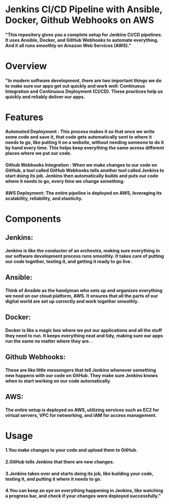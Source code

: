 <h1>Jenkins CI/CD Pipeline with Ansible, Docker, Github Webhooks on AWS</h1>

<h4>"This repository gives you a complete setup for Jenkins CI/CD pipelines. It uses Ansible, Docker, and GitHub Webhooks to automate everything. And it all runs smoothly on Amazon Web Services (AWS)."</h4>

<h1>Overview</h1>

<h4>"In modern software development, there are two important things we do to make sure our apps get out quickly and work well: Continuous Integration and Continuous Deployment (CI/CD). These practices help us quickly and reliably deliver our apps. </h4>

<h1>Features</h1>

<h4>Automated Deployment  :   This process makes it so that once we write some code and save it, that code gets automatically sent to where it needs to go, like putting it on a website, without needing someone to do it by hand every time. This helps keep everything the same across different places where we put our code.

<h4>Github Webhooks Integration   :  When we make changes to our code on GitHub, a tool called GitHub Webhooks tells another tool called Jenkins to start doing its job. Jenkins then automatically builds and puts our code where it needs to go, every time we change something.</h4>

<h4>AWS Deployment: The entire pipeline is deployed on AWS, leveraging its scalability, reliability, and elasticity.</h4>


<h1>Components</h1>

<h2>Jenkins:</h2> 
<h4>Jenkins is like the conductor of an orchestra, making sure everything in our software development process runs smoothly. It takes care of putting our code together, testing it, and getting it ready to go live .</h4>


<h2>Ansible:</h2>
<h4>Think of Ansible as the handyman who sets up and organizes everything we need on our cloud platform, AWS. It ensures that all the parts of our digital world are set up correctly and work together smoothly. </h4>


<h2>Docker:</h2> 
<h4> Docker is like a magic box where we put our applications and all the stuff they need to run. It keeps everything neat and tidy, making sure our apps run the same no matter where they are. .</h4>


<h2>Github Webhooks:</h2>
<h4>These are like little messengers that tell Jenkins whenever something new happens with our code on GitHub. They make sure Jenkins knows when to start working on our code automatically.</h4>



<h2>AWS:</h2>
<h4>The entire setup is deployed on AWS, utilizing services such as EC2 for virtual servers, VPC for networking, and IAM for access management.</h4>


<h1>Usage</h1>

<h4>1.You make changes to your code and upload them to GitHub.</h4>
<h4>2.GitHub tells Jenkins that there are new changes.</h4>
<h4>3.Jenkins takes over and starts doing its job, like building your code, testing it, and putting it where it needs to go. </h4>
<h4>4.You can keep an eye on everything happening in Jenkins, like watching a progress bar, and check if your changes were deployed successfully."</h4>

